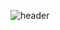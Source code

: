 ![header](https://capsule-render.vercel.app/api?&type=waving&color=0:D4BCFF,100:5313C4&section=header&text=Welcome%20My%20Home%F0%9F%91%8B&fontSize=30&animation=fadeIn&fontColor=EDF4FF&fontAlignY=20&height=170&desc=Thanks%20for%20visit%20My%20Home%F0%9F%8F%A0&descAlignY=40)
